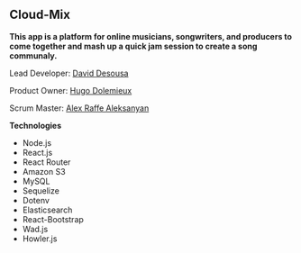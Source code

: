 ## Cloud-Mix
  
<b>This app is a platform for online musicians, songwriters, and producers to come together and mash up a quick jam session to create a song communaly.</b>

<div>Lead Developer: <a href="https://www.github.com/dsousadev">David Desousa</a>

Product Owner: <a href="https://www.github.com/Hugodol">Hugo Dolemieux</a>

Scrum Master: <a href="alex1100.software">Alex Raffe Aleksanyan</a></div>

<b>Technologies</b>
- Node.js
- React.js
- React Router
- Amazon S3
- MySQL
- Sequelize
- Dotenv
- Elasticsearch
- React-Bootstrap
- Wad.js
- Howler.js
 


